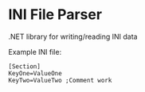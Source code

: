 ﻿# INI File Parser

.NET library for writing/reading INI data 

Example INI file:

```
[Section]
KeyOne=ValueOne
KeyTwo=ValueTwo ;Comment work

```
